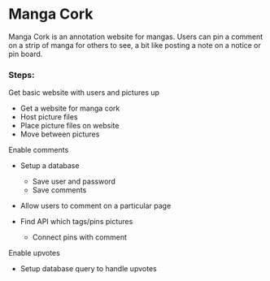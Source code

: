 # Manga Cork
Manga Cork is an annotation website for mangas. Users can pin a comment on a 
strip of manga for others to see, a bit like posting a note on a notice or 
pin board. 

### Steps:
Get basic website with users and pictures up 
* Get a website for manga cork
* Host picture files
* Place picture files on website
* Move between pictures

Enable comments
* Setup a database 
	* Save user and password 
	* Save comments

* Allow users to comment on a particular page
* Find API which tags/pins pictures 
	* Connect pins with comment

Enable upvotes
* Setup database query to handle upvotes
 
